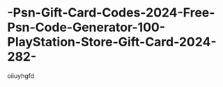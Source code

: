 # -Psn-Gift-Card-Codes-2024-Free-Psn-Code-Generator-100-PlayStation-Store-Gift-Card-2024-282-
oiiuyhgfd
